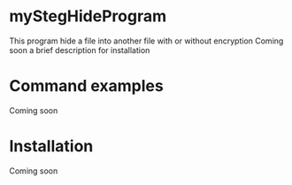 # myStegHideProgram
This program hide a file into another file with or without encryption
Coming soon a brief description for installation

# Command examples
Coming soon
# Installation
Coming soon

